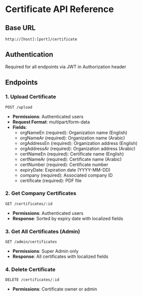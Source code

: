 # Certificate API Reference

## Base URL
`http://[host]:[port]/certificate`

## Authentication
Required for all endpoints via JWT in Authorization header

## Endpoints

### 1. Upload Certificate
`POST /upload`
- **Permissions**: Authenticated users
- **Request Format**: multipart/form-data
- **Fields**:
  - orgNameEn (required): Organization name (English)
  - orgNameAr (required): Organization name (Arabic)
  - orgAddressEn (required): Organization address (English)
  - orgAddressAr (required): Organization address (Arabic)
  - certNameEn (required): Certificate name (English)
  - certNameAr (required): Certificate name (Arabic)
  - certNumber (required): Certificate number
  - expiryDate: Expiration date (YYYY-MM-DD)
  - company (required): Associated company ID
  - certificate (required): PDF file

### 2. Get Company Certificates
`GET /certificates/:id`
- **Permissions**: Authenticated users
- **Response**: Sorted by expiry date with localized fields

### 3. Get All Certificates (Admin)
`GET /admin/certificates`
- **Permissions**: Super Admin only
- **Response**: All certificates with localized fields

### 4. Delete Certificate
`DELETE /certificates/:id`
- **Permissions**: Certificate owner or admin